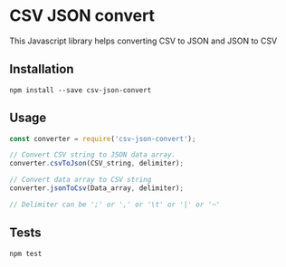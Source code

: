 # CSV JSON convert

This Javascript library helps converting CSV to JSON and JSON to CSV


## Installation

`npm install --save csv-json-convert`

## Usage

```javascript
const converter = require('csv-json-convert');

// Convert CSV string to JSON data array. 
converter.csvToJson(CSV_string, delimiter);

// Convert data array to CSV string
converter.jsonToCsv(Data_array, delimiter);

// Delimiter can be ';' or ',' or '\t' or '|' or '~'
```

## Tests

```
npm test
```
